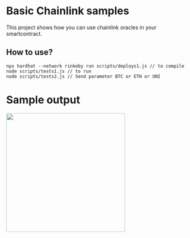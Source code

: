 # Basic Chainlink samples

This project shows how you can use chainlink oracles in your smartcontract.

## How to use?

```
npx hardhat --network rinkeby run scripts/deploys1.js // to compile
node scripts/tests1.js // to run
node scripts/tests2.js // Send parameter BTC or ETH or UNI
```
# Sample output

<img src="https://github.com/muthuka/chainlink-samples/blob/main/assets/shot1.png" align="left" height="320"/>
